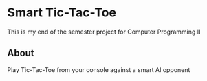 # Smart Tic-Tac-Toe
This is my end of the semester project for Computer Programming II

## About
Play Tic-Tac-Toe from your console against a smart AI opponent
